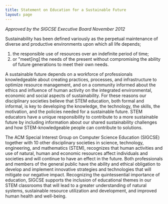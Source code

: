 ```yaml
---
title: Statement on Education for a Sustainable Future
layout: page
---
```


_Approved by the SIGCSE Executive Board November 2012_

Sustainability has been defined variously as the perpetual maintenance of diverse and productive environments upon which all life depends;

1.  the responsible use of resources over an indefinite period of time;
2.  or "meet\[ing\] the needs of the present without compromising the ability of future generations to meet their own needs.

A sustainable future depends on a workforce of professionals knowledgeable about creating practices, processes, and infrastructure to optimize resource management, and on a community informed about the ethics and influence of human activity on the integrated environmental, economic and social aspects of sustainability. For these reasons our disciplinary societies believe that STEM education, both formal and informal, is key to developing the knowledge, the technology, the skills, the motivation, and the policies needed for a sustainable future. STEM educators have a unique responsibility to contribute to a more sustainable future by including information about our shared sustainability challenges and how STEM-knowledgeable people can contribute to solutions.

The ACM Special Interest Group on Computer Science Education (SIGCSE) together with 10 other disciplinary societies in science, technology, engineering, and mathematics (STEM), recognizes that human activities and use of natural, human and economic resources affect individuals and societies and will continue to have an effect in the future. Both professionals and members of the general public have the ability and ethical obligation to develop and implement innovative strategies and technologies that will mitigate our negative impact. Recognizing the quintessential importance of education, SIGCSE supports the inclusion of educational themes in our STEM classrooms that will lead to a greater understanding of natural systems, sustainable resource utilization and development, and improved human health and well-being.
